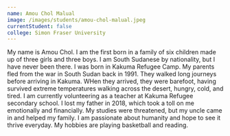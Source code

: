 ```yaml
---
name: Amou Chol Malual
image: /images/students/amou-chol-malual.jpeg
currentStudent: false
college: Simon Fraser University
---
```


My name is Amou Chol. I am the first born in a family of six children made up of three girls and three boys. I am South Sudanese by nationality, but I have never been there. I was born in Kakuma Refugee Camp. My parents fled from the war in South Sudan back in 1991. They walked long journeys before arriving in Kakuma. WHen they arrived, they were barefoot, having survived extreme temperatures walking across the desert, hungry, cold, and tired. I am currently volunteering as a teacher at Kakuma Refugee secondary school. I lost my father in 2018, which took a toll on me emotionally and financially. My studies were threatened, but my uncle came in and helped my family. I am passionate about humanity and hope to see it thrive everyday. My hobbies are playing basketball and reading.
